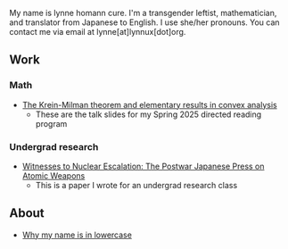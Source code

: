 My name is lynne homann cure. I'm a transgender leftist, mathematician, and translator from Japanese to English. I use she/her pronouns. You can contact me via email at lynne[at]lynnux[dot]org.

## Work
### Math
- [The Krein-Milman theorem and elementary results in convex analysis](/drp-2025)
    - These are the talk slides for my Spring 2025 directed reading program
### Undergrad research
- [Witnesses to Nuclear Escalation: The Postwar Japanese Press on Atomic Weapons](/hglo-paper)
    - This is a paper I wrote for an undergrad research class

## About
- [Why my name is in lowercase](/name)
